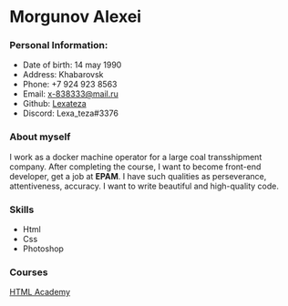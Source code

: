 # Morgunov Alexei

### Personal Information:
* Date of birth: 14 may 1990
* Address: Khabarovsk
* Phone: +7 924 923 8563
* Email: x-838333@mail.ru
* Github: [Lexateza](https://github.com/Lexateza)
* Discord: Lexa_teza#3376

### About myself
I work as a docker machine operator for a large coal transshipment company.
After completing the course, I want to become front-end developer, get a job at **EPAM**. I have such qualities as perseverance, attentiveness, accuracy. I want to write beautiful and high-quality code.

### Skills
* Html
* Css
* Photoshop

### Courses
[HTML Academy](https://htmlacademy.ru/profile/id2005349)

